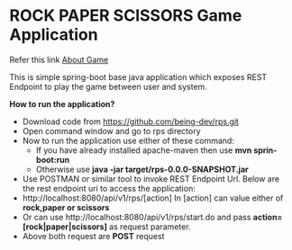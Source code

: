 # ROCK PAPER SCISSORS Game Application

Refer this link [About Game](https://en.wikipedia.org/wiki/Rock_paper_scissors)

This is simple spring-boot base java application which exposes REST Endpoint to play the game between user and system.

**How to run the application?**

 - Download code from https://github.com/being-dev/rps.git
 - Open command window and go to rps directory
 - Now to run the application use either of these command:
   - If you have already installed apache-maven then use **mvn sprin-boot:run**
   - Otherwise use **java -jar target/rps-0.0.0-SNAPSHOT.jar**
 - Use POSTMAN or similar tool to invoke REST Endpoint Url. Below are the rest endpoint uri to access the application:
  - http://localhost:8080/api/v1/rps/[action] In [action] can value either of **rock,paper or scissors**
  - Or can use http://localhost:8080/api/v1/rps/start.do and pass **action=[rock|paper|scissors]** as request parameter.
  - Above both request are **POST** request
  
